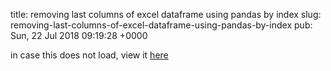 title: removing last columns of excel dataframe using pandas by index
slug: removing-last-columns-of-excel-dataframe-using-pandas-by-index
pub: Sun, 22 Jul 2018 09:19:28 +0000

in case this does not load, view it [here](https://github.com/Abdur-rahmaanJ/data-sci-mach-learn-deep-learn/blob/master/pandas_excel_remcolbyindex.ipynb)
